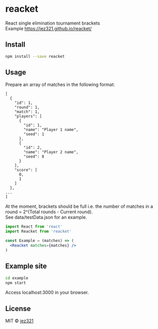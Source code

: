 # reacket

React single elimination tournament brackets  
Example https://jez321.github.io/reacket/

## Install

```bash
npm install --save reacket
```

## Usage

Prepare an array of matches in the following format:
```
[
  {
    "id": 1,
    "round": 1,
    "match": 1,
    "players": [
      {
        "id": 1,
        "name": "Player 1 name",
        "seed": 1
      },
      {
        "id": 2,
        "name": "Player 2 name",
        "seed": 8
      }
    ],
    "score": [
      0,
      1
    ]
  },
...
]
```
At the moment, brackets should be full i.e. the number of matches in a round = 2^(Total rounds - Current round).  
See data/testData.json for an example.

```jsx
import React from 'react'
import Reacket from 'reacket'

const Example = (matches) => (
  <Reacket matches={matches} />
)
```

## Example site

```bash
cd example
npm start
```
Access localhost:3000 in your browser.

## License

MIT © [jez321](https://github.com/jez321)
